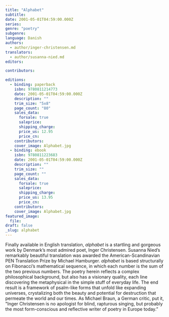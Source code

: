 ```yaml
---
title: "Alphabet"
subtitle:
date: 2001-05-01T04:59:00.000Z
series:
genre: "poetry"
subgenre:
language: Danish
authors:
  - author/inger-christensen.md
translators:
  - author/susanna-nied.md
editors:

contributors:

editions:
  - binding: paperback
    isbn: 9780811214773
    date: 2001-05-01T04:59:00.000Z
    description: ""
    trim_size: "5x8"
    page_count: "80"
    sales_data:
      forsale: true
      saleprice:
      shipping_charge:
      price_us: 12.95
      price_cn:
    contributors:
    cover_image: Alphabet.jpg
  - binding: ebook
    isbn: 9780811223683
    date: 2001-05-01T04:59:00.000Z
    description: ""
    trim_size: ""
    page_count: ""
    sales_data:
      forsale: true
      saleprice:
      shipping_charge:
      price_us: 13.95
      price_cn:
    contributors:
    cover_image: Alphabet.jpg
featured_image:
  file:
draft: false
_slug: alphabet
---
```


Finally available in English translation, _alphabet_ is a startling and gorgeous work by Denmark’s most admired poet, Inger Christensen. Susanna Nied’s remarkably beautiful translation was awarded the American-Scandinavian PEN Translation Prize by Michael Hamburger. _alphabet_ is based structurally on Fibonacci’s mathematical sequence, in which each number is the sum of the two previous numbers. The poetry herein reflects a complex philosophical background, but also has a visionary quality, each line discovering the metaphysical in the simple stuff of everyday life. The end result is a framework of psalm-like forms that unfold like expanding universes, crystalizing both the beauty and potential for destruction that permeate the world and our times. As Michael Braun, a German critic, put it, "Inger Christensen is no apologist for blind, rapturous singing, but probably the most form-conscious and reflective writer of poetry in Europe today.”

